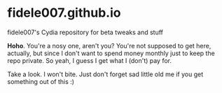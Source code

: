 # fidele007.github.io
fidele007's Cydia repository for beta tweaks and stuff

**Hoho**. You're a nosy one, aren't you? You're not supposed to get here, actually, but since I don't want to spend money monthly just to keep the repo private. So yeah, I guess I get what I (don't) pay for.

Take a look. I won't bite. Just don't forget sad little old me if you get something out of this :)
